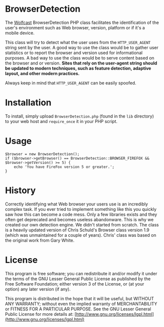 BrowserDetection
================

The [Wolfcast](http://wolfcast.com/) BrowserDetection PHP class facilitates the identification of the user's environment such as Web browser, version, platform or if it's a mobile device.

This class will try to detect what the user uses from the `HTTP_USER_AGENT` string sent by the user. A good way to use the class would be to gather user statistics or to report the browser and version used for informational purposes. A bad way to use the class would be to serve content based on the browser and or version. **Sites that rely on the user-agent string should be updated to modern techniques, such as feature detection, adaptive layout, and other modern practices.**

Always keep in mind that `HTTP_USER_AGENT` can be easily spoofed.

Installation
============

To install, simply upload `BrowserDetection.php` (found in the `lib` directory) to your web host and `require_once` it in your PHP script.

Usage
=====

```
$browser = new BrowserDetection();
if ($browser->getBrowser() == BrowserDetection::BROWSER_FIREFOX && $browser->getVersion() >= 5) {
    echo 'You have FireFox version 5 or greater.';
}
```

History
=======

Correctly identifying what Web browser your users use is an incredibly complex task. If you ever tried to implement something like this you quickly saw how this can become a code mess. Only a few libraries exists and they often get deprecated and becomes useless abandonware. This is why we created our own detection engine. We didn't started from scratch. The class is a heavily updated version of Chris Schuld's Browser class version 1.9 (which was unmaintained for a couple of years). Chris' class was based on the original work from Gary White.

License
=======

This program is free software; you can redistribute it and/or modify it under the terms of the GNU Lesser General Public License as published by the Free Software Foundation; either version 3 of the License, or (at your option) any later version (if any).

This program is distributed in the hope that it will be useful, but WITHOUT ANY WARRANTY; without even the implied warranty of MERCHANTABILITY or FITNESS FOR A PARTICULAR PURPOSE. See the GNU Lesser General Public License for more details at: [http://www.gnu.org/licenses/lgpl.html](http://www.gnu.org/licenses/lgpl.html)
